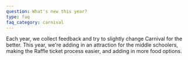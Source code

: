 ```yaml
---
question: What's new this year?
type: faq
faq_category: carnival
---
```

Each year, we collect feedback and try to slightly change Carnival for the better. This year, we're adding in an attraction for the middle schoolers, making the Raffle ticket process easier, and adding in more food options.